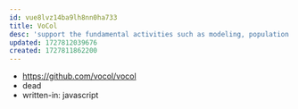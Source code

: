 ```yaml
---
id: vue8lvz14ba9lh8nn0ha733
title: VoCol
desc: 'support the fundamental activities such as modeling, population and testing during vocabulary development.'
updated: 1727812039676
created: 1727811862200
---
```


- https://github.com/vocol/vocol
- dead
- written-in: javascript